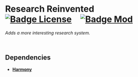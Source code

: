 
# Research Reinvented    [![Badge License]][License]   [![Badge Mod]][RimWorld]

*Adds a more interesting research system.*

<br>

## Dependencies

- **[Harmony]**

<br>


<!----------------------------------------------------------------------------->

[RimWorld]: https://store.steampowered.com/app/294100/RimWorld/
[Harmony]: https://github.com/pardeike/HarmonyRimWorld

[License]: LICENSE


<!---------------------------------{ Badges }---------------------------------->

[Badge License]: https://img.shields.io/badge/License-MIT-yellow.svg?style=for-the-badge
[Badge Mod]: https://img.shields.io/badge/Mod-RimWorld-cecece?style=for-the-badge
